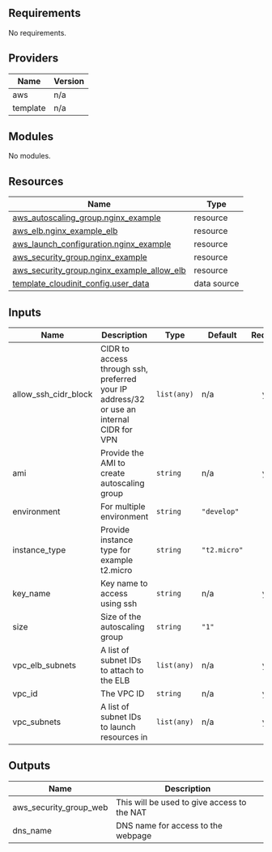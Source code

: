 <!-- BEGIN_TF_DOCS -->
## Requirements

No requirements.

## Providers

| Name | Version |
|------|---------|
| aws | n/a |
| template | n/a |

## Modules

No modules.

## Resources

| Name | Type |
|------|------|
| [aws_autoscaling_group.nginx_example](https://registry.terraform.io/providers/hashicorp/aws/latest/docs/resources/autoscaling_group) | resource |
| [aws_elb.nginx_example_elb](https://registry.terraform.io/providers/hashicorp/aws/latest/docs/resources/elb) | resource |
| [aws_launch_configuration.nginx_example](https://registry.terraform.io/providers/hashicorp/aws/latest/docs/resources/launch_configuration) | resource |
| [aws_security_group.nginx_example](https://registry.terraform.io/providers/hashicorp/aws/latest/docs/resources/security_group) | resource |
| [aws_security_group.nginx_example_allow_elb](https://registry.terraform.io/providers/hashicorp/aws/latest/docs/resources/security_group) | resource |
| [template_cloudinit_config.user_data](https://registry.terraform.io/providers/hashicorp/template/latest/docs/data-sources/cloudinit_config) | data source |

## Inputs

| Name | Description | Type | Default | Required |
|------|-------------|------|---------|:--------:|
| allow\_ssh\_cidr\_block | CIDR to access through ssh, preferred your IP address/32 or use an internal CIDR for VPN | `list(any)` | n/a | yes |
| ami | Provide the AMI to create autoscaling group | `string` | n/a | yes |
| environment | For multiple environment | `string` | `"develop"` | no |
| instance\_type | Provide instance type for example t2.micro | `string` | `"t2.micro"` | no |
| key\_name | Key name to access using ssh | `string` | n/a | yes |
| size | Size of the autoscaling group | `string` | `"1"` | no |
| vpc\_elb\_subnets | A list of subnet IDs to attach to the ELB | `list(any)` | n/a | yes |
| vpc\_id | The VPC ID | `string` | n/a | yes |
| vpc\_subnets | A list of subnet IDs to launch resources in | `list(any)` | n/a | yes |

## Outputs

| Name | Description |
|------|-------------|
| aws\_security\_group\_web | This will be used to give access to the NAT |
| dns\_name | DNS name for access to the webpage |
<!-- END_TF_DOCS -->